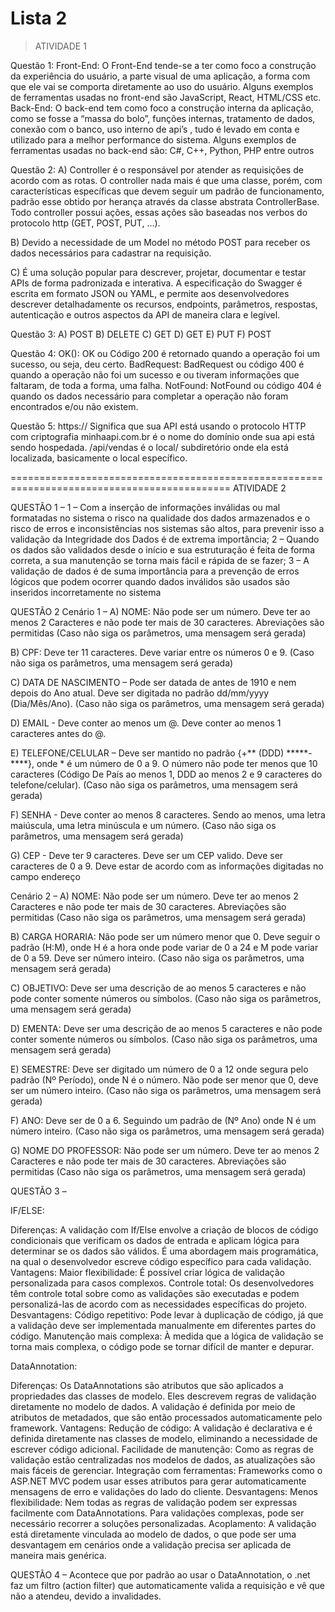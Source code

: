 # Lista 2
> ATIVIDADE 1

Questão 1: Front-End: O Front-End tende-se a ter como foco a construção da experiência do usuário, a parte visual de uma aplicação, a forma com que ele vai se comporta diretamente ao uso do usuário. Alguns exemplos de ferramentas usadas no front-end são JavaScript, React, HTML/CSS etc. Back-End: O back-end tem como foco a construção interna da aplicação, como se fosse a “massa do bolo”, funções internas, tratamento de dados, conexão com o banco, uso interno de api’s , tudo é levado em conta e utilizado para a melhor performance do sistema. Alguns exemplos de ferramentas usadas no back-end são: C#, C++, Python, PHP entre outros

Questão 2: A) Controller é o responsável por atender as requisições de acordo com as rotas. O controller nada mais é que uma classe, porém, com características específicas que devem seguir um padrão de funcionamento, padrão esse obtido por herança através da classe abstrata ControllerBase. Todo controller possui ações, essas ações são baseadas nos verbos do protocolo http (GET, POST, PUT, ...).

B) Devido a necessidade de um Model no método POST para receber os dados necessários para cadastrar na requisição.

C) É uma solução popular para descrever, projetar, documentar e testar APIs de forma padronizada e interativa. A especificação do Swagger é escrita em formato JSON ou YAML, e permite aos desenvolvedores descrever detalhadamente os recursos, endpoints, parâmetros, respostas, autenticação e outros aspectos da API de maneira clara e legível.

Questão 3: A) POST B) DELETE C) GET D) GET E) PUT F) POST

Questão 4: OK(): OK ou Código 200 é retornado quando a operação foi um sucesso, ou seja, deu certo. BadRequest: BadRequest ou código 400 é quando a operação não foi um sucesso e ou tiveram informações que faltaram, de toda a forma, uma falha. NotFound: NotFound ou código 404 é quando os dados necessário para completar a operação não foram encontrados e/ou não existem.

Questão 5: https:// Significa que sua API está usando o protocolo HTTP com criptografia minhaapi.com.br é o nome do domínio onde sua api está sendo hospedada. /api/vendas é o local/ subdiretório onde ela está localizada, basicamente o local específico.

============================================================================================ ATIVIDADE 2

QUESTÃO 1 – 1 – Com a inserção de informações inválidas ou mal formatadas no sistema o risco na qualidade dos dados armazenados e o risco de erros e inconsistências nos sistemas são altos, para prevenir isso a validação da Integridade dos Dados é de extrema importância; 2 – Quando os dados são validados desde o início e sua estruturação é feita de forma correta, a sua manutenção se torna mais fácil e rápida de se fazer; 3 – A validação de dados é de suma importância para a prevenção de erros lógicos que podem ocorrer quando dados inválidos são usados são inseridos incorretamente no sistema

QUESTÃO 2 Cenário 1 – A) NOME: Não pode ser um número. Deve ter ao menos 2 Caracteres e não pode ter mais de 30 caracteres. Abreviações são permitidas (Caso não siga os parâmetros, uma mensagem será gerada)

B) CPF: Deve ter 11 caracteres. Deve variar entre os números 0 e 9. (Caso não siga os parâmetros, uma mensagem será gerada)

C) DATA DE NASCIMENTO – Pode ser datada de antes de 1910 e nem depois do Ano atual. Deve ser digitada no padrão dd/mm/yyyy (Dia/Mês/Ano). (Caso não siga os parâmetros, uma mensagem será gerada)

D) EMAIL - Deve conter ao menos um @. Deve conter ao menos 1 caracteres antes do @.

E) TELEFONE/CELULAR – Deve ser mantido no padrão {+** (DDD) *****-****}, onde * é um número de 0 a 9. O número não pode ter menos que 10 caracteres (Código De País ao menos 1, DDD ao menos 2 e 9 caracteres do telefone/celular). (Caso não siga os parâmetros, uma mensagem será gerada)

F) SENHA - Deve conter ao menos 8 caracteres. Sendo ao menos, uma letra maiúscula, uma letra minúscula e um número. (Caso não siga os parâmetros, uma mensagem será gerada)

G) CEP - Deve ter 9 caracteres. Deve ser um CEP valido. Deve ser caracteres de 0 a 9. Deve estar de acordo com as informações digitadas no campo endereço

Cenário 2 – A) NOME: Não pode ser um número. Deve ter ao menos 2 Caracteres e não pode ter mais de 30 caracteres. Abreviações são permitidas (Caso não siga os parâmetros, uma mensagem será gerada)

B) CARGA HORARIA: Não pode ser um número menor que 0. Deve seguir o padrão (H:M), onde H é a hora onde pode variar de 0 a 24 e M pode variar de 0 a 59. Deve ser número inteiro. (Caso não siga os parâmetros, uma mensagem será gerada)

C) OBJETIVO: Deve ser uma descrição de ao menos 5 caracteres e não pode conter somente números ou símbolos. (Caso não siga os parâmetros, uma mensagem será gerada)

D) EMENTA: Deve ser uma descrição de ao menos 5 caracteres e não pode conter somente números ou símbolos. (Caso não siga os parâmetros, uma mensagem será gerada)

E) SEMESTRE: Deve ser digitado um número de 0 a 12 onde segura pelo padrão (Nº Período), onde N é o número. Não pode ser menor que 0, deve ser um número inteiro. (Caso não siga os parâmetros, uma mensagem será gerada)

F) ANO: Deve ser de 0 a 6. Seguindo um padrão de (Nº Ano) onde N é um número inteiro. (Caso não siga os parâmetros, uma mensagem será gerada)

G) NOME DO PROFESSOR: Não pode ser um número. Deve ter ao menos 2 Caracteres e não pode ter mais de 30 caracteres. Abreviações são permitidas (Caso não siga os parâmetros, uma mensagem será gerada)

QUESTÃO 3 –

IF/ELSE:

Diferenças: A validação com If/Else envolve a criação de blocos de código condicionais que verificam os dados de entrada e aplicam lógica para determinar se os dados são válidos. É uma abordagem mais programática, na qual o desenvolvedor escreve código específico para cada validação. Vantagens: Maior flexibilidade: É possível criar lógica de validação personalizada para casos complexos. Controle total: Os desenvolvedores têm controle total sobre como as validações são executadas e podem personalizá-las de acordo com as necessidades específicas do projeto. Desvantagens: Código repetitivo: Pode levar à duplicação de código, já que a validação deve ser implementada manualmente em diferentes partes do código. Manutenção mais complexa: À medida que a lógica de validação se torna mais complexa, o código pode se tornar difícil de manter e depurar.

DataAnnotation:

Diferenças: Os DataAnnotations são atributos que são aplicados a propriedades das classes de modelo. Eles descrevem regras de validação diretamente no modelo de dados. A validação é definida por meio de atributos de metadados, que são então processados automaticamente pelo framework. Vantagens: Redução de código: A validação é declarativa e é definida diretamente nas classes de modelo, eliminando a necessidade de escrever código adicional. Facilidade de manutenção: Como as regras de validação estão centralizadas nos modelos de dados, as atualizações são mais fáceis de gerenciar. Integração com ferramentas: Frameworks como o ASP.NET MVC podem usar esses atributos para gerar automaticamente mensagens de erro e validações do lado do cliente. Desvantagens: Menos flexibilidade: Nem todas as regras de validação podem ser expressas facilmente com DataAnnotations. Para validações complexas, pode ser necessário recorrer a soluções personalizadas. Acoplamento: A validação está diretamente vinculada ao modelo de dados, o que pode ser uma desvantagem em cenários onde a validação precisa ser aplicada de maneira mais genérica.

QUESTÃO 4 – Acontece que por padrão ao usar o DataAnnotation, o .net faz um filtro (action filter) que automaticamente valida a requisição e vê que não a atendeu, devido a invalidades.

